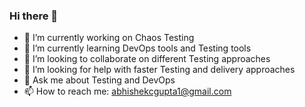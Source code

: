 ### Hi there 👋

<!--
**abhishekgupta1/abhishekgupta1** is a ✨ _special_ ✨ repository because its `README.md` (this file) appears on your GitHub profile.

Here are some ideas to get you started:
-->


- 🔭 I’m currently working on Chaos Testing
- 🌱 I’m currently learning DevOps tools and Testing tools
- 👯 I’m looking to collaborate on different Testing approaches
- 🤔 I’m looking for help with faster Testing and delivery approaches 
- 💬 Ask me about Testing and DevOps
- 📫 How to reach me: abhishekcgupta1@gmail.com


